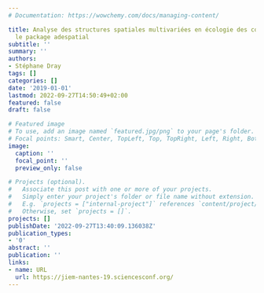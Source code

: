 ```yaml
---
# Documentation: https://wowchemy.com/docs/managing-content/

title: Analyse des structures spatiales multivariées en écologie des communautés avec
  le package adespatial
subtitle: ''
summary: ''
authors:
- Stéphane Dray
tags: []
categories: []
date: '2019-01-01'
lastmod: 2022-09-27T14:50:49+02:00
featured: false
draft: false

# Featured image
# To use, add an image named `featured.jpg/png` to your page's folder.
# Focal points: Smart, Center, TopLeft, Top, TopRight, Left, Right, BottomLeft, Bottom, BottomRight.
image:
  caption: ''
  focal_point: ''
  preview_only: false

# Projects (optional).
#   Associate this post with one or more of your projects.
#   Simply enter your project's folder or file name without extension.
#   E.g. `projects = ["internal-project"]` references `content/project/deep-learning/index.md`.
#   Otherwise, set `projects = []`.
projects: []
publishDate: '2022-09-27T13:40:09.136038Z'
publication_types:
- '0'
abstract: ''
publication: ''
links:
- name: URL
  url: https://jiem-nantes-19.sciencesconf.org/
---
```

